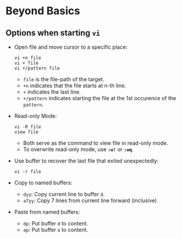# Beyond Basics

## Options when starting `vi`

- Open file and move cursor to a specific place:
    ```
    vi +n file
    vi + file
    vi +/pattern file
    ```
    - `file` is the file-path of the target.
    - `+n` indicates that the file starts at n-th line.
    - `+` indicates the last line.
    - `+/pattern` indicates starting the file at the 1st occurence of the `pattern`. 

- Read-only Mode:
    ```
    vi -R file
    view file
    ```
    - Both serve as the command to view file in read-only mode.
    - To overwrite read-only mode, use **`:w!`** or **`:wq`**.

- Use buffer to recover the last file that exited unexpectedly:
    ```
    vi -r file
    ```

- Copy to named buffers:
    - `dyy`: Copy current line to buffer `d`.
    - `a7yy`: Copy 7 lines from current line forward (inclusive)
- Paste from named buffers:
    - `dp`: Put buffer `d` to content.
    - `ap`: Put buffer `a` to content.

